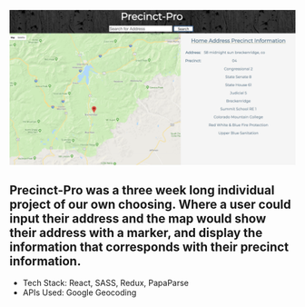 ![screenshot](./screenshot.png)

## Precinct-Pro was a three week long individual project of our own choosing. Where a user could input their address and the map would show their address with a marker, and display the information that corresponds with their precinct information. 


* Tech Stack: React, SASS, Redux, PapaParse
* APIs Used: Google Geocoding


